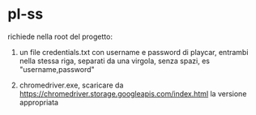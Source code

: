# pl-ss

richiede nella root del progetto:

1) un file credentials.txt con username e password di playcar, entrambi nella stessa riga, separati da una virgola, senza spazi, es "username,password"

2) chromedriver.exe, scaricare da https://chromedriver.storage.googleapis.com/index.html la versione appropriata